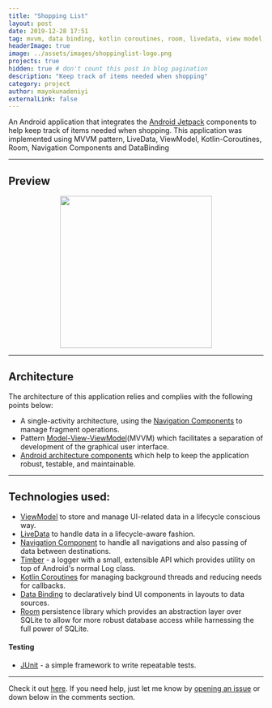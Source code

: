 ```yaml
---
title: "Shopping List"
layout: post
date: 2019-12-28 17:51
tag: mvvm, data binding, kotlin coroutines, room, livedata, view model, navigation components, android ktx
headerImage: true
image: ../assets/images/shoppinglist-logo.png
projects: true
hidden: true # don't count this post in blog pagination
description: "Keep track of items needed when shopping"
category: project
author: mayokunadeniyi
externalLink: false
---
```


An Android application that integrates the [Android Jetpack](https://developer.android.com/jetpack/) components to help keep track of items needed when shopping. This application was implemented using MVVM pattern, LiveData, ViewModel, Kotlin-Coroutines, Room, Navigation Components and DataBinding

---

## Preview
<p align="center"><a><img src="/assets/images/gifdemo.gif" width="300"></a></p>


---

## Architecture
The architecture of this application relies and complies with the following points below:
* A single-activity architecture, using the [Navigation Components](https://developer.android.com/guide/navigation) to manage fragment operations.
* Pattern [Model-View-ViewModel](https://en.wikipedia.org/wiki/Model%E2%80%93view%E2%80%93viewmodel)(MVVM) which facilitates a separation of development of the graphical user interface.
* [Android architecture components](https://developer.android.com/topic/libraries/architecture/) which help to keep the application robust, testable, and maintainable.

---

## Technologies used:

* [ViewModel](https://developer.android.com/topic/libraries/architecture/viewmodel) to store and manage UI-related data in a lifecycle conscious way.
* [LiveData](https://developer.android.com/topic/libraries/architecture/livedata) to handle data in a lifecycle-aware fashion.
* [Navigation Component](https://developer.android.com/guide/navigation) to handle all navigations and also passing of data between destinations.
* [Timber](https://github.com/JakeWharton/timber) - a logger with a small, extensible API which provides utility on top of Android's normal Log class.
* [Kotlin Coroutines](https://kotlinlang.org/docs/reference/coroutines-overview.html) for managing background threads and reducing needs for callbacks.
* [Data Binding](https://developer.android.com/topic/libraries/data-binding/) to declaratively bind UI components in layouts to data sources.
* [Room](https://developer.android.com/topic/libraries/architecture/room) persistence library which provides an abstraction layer over SQLite to allow for more robust database access while harnessing the full power of SQLite.

#### Testing
* [JUnit](https://junit.org/junit4/) - a simple framework to write repeatable tests.

---

Check it out [here](https://github.com/mayokunthefirst/Shopping-List).
If you need help, just let me know by [opening an issue](https://github.com/mayokunthefirst/Shopping-List/issues) or down below in the comments section.
